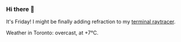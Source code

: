 ### Hi there :wave:

It's Friday! I might be finally adding refraction to my [terminal raytracer](https://github.com/bewuethr/bash-raytracer).

Weather in Toronto: overcast, at +7°C.
